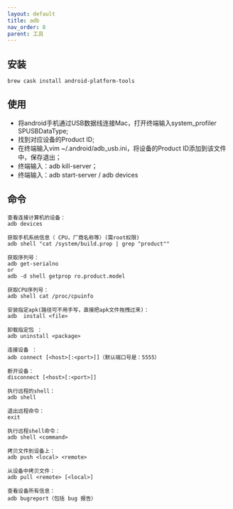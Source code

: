 ```yaml
---
layout: default
title: adb 
nav_order: 8
parent: 工具
---
```


## 安装
~~~
brew cask install android-platform-tools
~~~

## 使用

- 将android手机通过USB数据线连接Mac，打开终端输入system_profiler SPUSBDataType;
- 找到对应设备的Product ID;
- 在终端输入vim ~/.android/adb_usb.ini，将设备的Product ID添加到该文件中，保存退出；
- 终端输入：adb kill-server；
- 终端输入：adb start-server / adb devices

## 命令
~~~
查看连接计算机的设备：
adb devices

获取手机系统信息（ CPU，厂商名称等）(需root权限)
adb shell "cat /system/build.prop | grep "product""

获取序列号：
adb get-serialno
or
adb -d shell getprop ro.product.model

获取CPU序列号：
adb shell cat /proc/cpuinfo

安装指定apk(路径可不用手写，直接把apk文件拖拽过来)：
adb  install <file>

卸载指定包 ：
adb uninstall <package>

连接设备 ：
adb connect [<host>[:<port>]]（默认端口号是：5555）

断开设备：
disconnect [<host>[:<port>]]

执行远程的shell：
adb shell

退出远程命令：
exit

执行远程shell命令：
adb shell <command>

拷贝文件到设备上：
adb push <local> <remote>

从设备中拷贝文件：
adb pull <remote> [<local>]

查看设备所有信息：
adb bugreport（包括 bug 报告）
~~~


